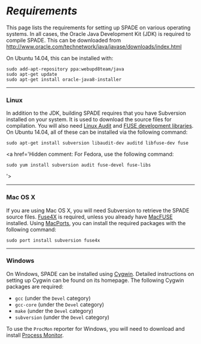 # _Requirements_ #

This page lists the requirements for setting up SPADE on various operating systems. In all cases, the Oracle Java Development Kit (JDK) is required to compile SPADE. This can be downloaded from http://www.oracle.com/technetwork/java/javase/downloads/index.html

On Ubuntu 14.04, this can be installed with:

```
sudo add-apt-repository ppa:webupd8team/java
sudo apt-get update
sudo apt-get install oracle-java8-installer
```


---


### Linux ###

In addition to the JDK, building SPADE requires that you have Subversion installed on your system. It is used to download the source files for compilation. You will also need [Linux Audit](http://people.redhat.com/sgrubb/audit/) and [FUSE development libraries](http://fuse.sourceforge.net/). On Ubuntu 14.04, all of these can be installed via the following command:

```
sudo apt-get install subversion libaudit-dev auditd libfuse-dev fuse
```

<a href='Hidden comment: 
For Fedora, use the following command:

```
sudo yum install subversion audit fuse-devel fuse-libs
```
'></a>


---


### Mac OS X ###

If you are using Mac OS X, you will need Subversion to retrieve the SPADE source files. [Fuse4X](http://fuse4x.github.com/) is required, unless you already have [MacFUSE](http://code.google.com/p/macfuse/) installed. Using [MacPorts](http://www.macports.org/), you can install the required packages with the following command:

```
sudo port install subversion fuse4x
```


---


### Windows ###

On Windows, SPADE can be installed using [Cygwin](http://www.cygwin.com/). Detailed instructions on setting up Cygwin can be found on its homepage. The following Cygwin packages are required:

  * `gcc` (under the `Devel` category)
  * `gcc-core` (under the `Devel` category)
  * `make` (under the `Devel` category)
  * `subversion` (under the `Devel` category)

To use the `ProcMon` reporter for Windows, you will need to download and install [Process Monitor](http://technet.microsoft.com/en-us/sysinternals/bb896645.aspx).